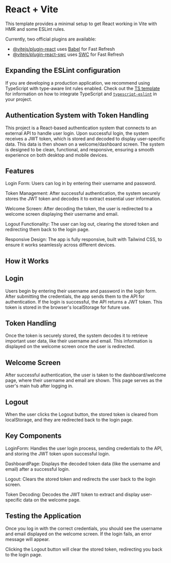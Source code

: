# React + Vite

This template provides a minimal setup to get React working in Vite with HMR and some ESLint rules.

Currently, two official plugins are available:

- [@vitejs/plugin-react](https://github.com/vitejs/vite-plugin-react/blob/main/packages/plugin-react) uses [Babel](https://babeljs.io/) for Fast Refresh
- [@vitejs/plugin-react-swc](https://github.com/vitejs/vite-plugin-react/blob/main/packages/plugin-react-swc) uses [SWC](https://swc.rs/) for Fast Refresh

## Expanding the ESLint configuration

If you are developing a production application, we recommend using TypeScript with type-aware lint rules enabled. Check out the [TS template](https://github.com/vitejs/vite/tree/main/packages/create-vite/template-react-ts) for information on how to integrate TypeScript and [`typescript-eslint`](https://typescript-eslint.io) in your project.


## Authentication System with Token Handling
This project is a React-based authentication system that connects to an external API to handle user login. Upon successful login, the system receives a JWT token, which is stored and decoded to display user-specific data. This data is then shown on a welcome/dashboard screen. The system is designed to be clean, functional, and responsive, ensuring a smooth experience on both desktop and mobile devices.

## Features
Login Form: Users can log in by entering their username and password.

Token Management: After successful authentication, the system securely stores the JWT token and decodes it to extract essential user information.

Welcome Screen: After decoding the token, the user is redirected to a welcome screen displaying their username and email.

Logout Functionality: The user can log out, clearing the stored token and redirecting them back to the login page.

Responsive Design: The app is fully responsive, built with Tailwind CSS, to ensure it works seamlessly across different devices.

## How it Works
## Login
Users begin by entering their username and password in the login form. After submitting the credentials, the app sends them to the API for authentication. If the login is successful, the API returns a JWT token. This token is stored in the browser's localStorage for future use.

## Token Handling
Once the token is securely stored, the system decodes it to retrieve important user data, like their username and email. This information is displayed on the welcome screen once the user is redirected.

## Welcome Screen
After successful authentication, the user is taken to the dashboard/welcome page, where their username and email are shown. This page serves as the user's main hub after logging in.

## Logout
When the user clicks the Logout button, the stored token is cleared from localStorage, and they are redirected back to the login page.

## Key Components
LoginForm: Handles the user login process, sending credentials to the API, and storing the JWT token upon successful login.

DashboardPage: Displays the decoded token data (like the username and email) after a successful login.

Logout: Clears the stored token and redirects the user back to the login screen.

Token Decoding: Decodes the JWT token to extract and display user-specific data on the welcome page.

## Testing the Application
Once you log in with the correct credentials, you should see the username and email displayed on the welcome screen. If the login fails, an error message will appear.

Clicking the Logout button will clear the stored token, redirecting you back to the login page.


